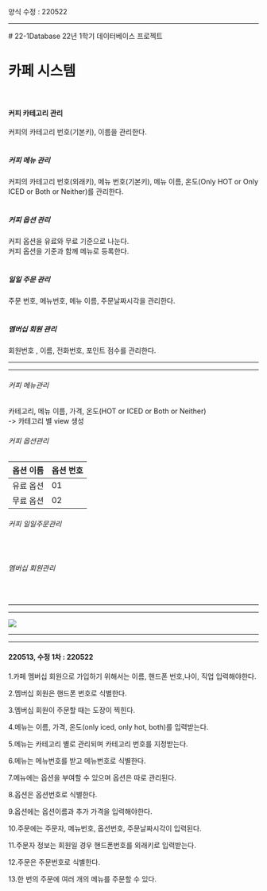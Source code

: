 양식 수정 : 220522
<hr>
# 22-1Database
22년 1학기 데이터베이스 프로젝트

<h1>카페 시스템</h1>
<br>
<h4>커피 카테고리 관리</h4>
커피의 카테고리 번호(기본키), 이름을 관리한다.<br>
<br>
<h5>커피 메뉴 관리</h5>
커피의 카테고리 번호(외래키), 메뉴 번호(기본키), 메뉴 이름, 온도(Only HOT or Only ICED or Both or Neither)를 관리한다.<br>
<br>
<h5>커피 옵션 관리</h5>
커피 옵션을 유료와 무료 기준으로 나눈다.<br>
커피 옵션을 기준과 함께 메뉴로 등록한다. <br>
<br>
<h5>일일 주문 관리</h5>
주문 번호, 메뉴번호, 메뉴 이름, 주문날짜시각을 관리한다.<br>
<br>
<h5>멤버십 회원 관리</h5>
회원번호 , 이름, 전화번호, 포인트 점수를 관리한다.<br>
<hr>
<hr>
<h6>커피 메뉴관리</h6>
<h7>카테고리, 메뉴 이름, 가격, 온도(HOT or ICED or Both or Neither)</h7>
<br>-> 카테고리 별 view 생성
<br>
<h6>커피 옵션관리</h6>
<table>
  <thead>
    <th>옵션 이름</th>
    <th>옵션 번호</th>
  </thead>
  <tbody>
    <tr>
      <td>유료 옵션</td>
      <td>01</td>
    </tr>
    <tr>
      <td>무료 옵션</td>
      <td>02</td>
    </tr>
  </tbody>
</table>
<h6>커피 일일주문관리</h6>
<br><h6>멤버십 회원관리</h6>
<br>
<hr>
<hr>
<img src="https://user-images.githubusercontent.com/69462861/161521731-15e61450-b19a-4882-b201-e6cbbb56dec7.png"></img>
<hr>
<hr>
<h4>220513, 수정 1차 : 220522</h4>
<p>1.카페 멤버십 회원으로 가입하기 위해서는 이름, 핸드폰 번호,나이, 직업 입력해야한다.</P>
<p>2.멤버십 회원은 핸드폰 번호로 식별한다.</P>
<p>3.멤버십 회원이 주문할 때는 도장이 찍힌다.</P>
<p>4.메뉴는 이름, 가격, 온도(only iced, only hot, both)를 입력받는다.</P>
<p>5.메뉴는 카테고리 별로 관리되며 카테고리 번호를 지정받는다.</P>
<p>6.메뉴는 메뉴번호를 받고 메뉴번호로 식별한다.</P>
<p>7.메뉴에는 옵션을 부여할 수 있으며 옵션은 따로 관리된다.</P>
<p>8.옵션은 옵션번호로 식별한다.</P>
<p>9.옵션에는 옵션이름과 추가 가격을 입력해야한다.</P>
<p>10.주문에는 주문자, 메뉴번호, 옵션번호, 주문날짜시각이 입력된다.</P>
<p>11.주문자 정보는 회원일 경우 핸드폰번호를 외래키로 입력받는다.</P>
<p>12.주문은 주문번호로 식별한다.</p>
<p>13.한 번의 주문에 여러 개의 메뉴를 주문할 수 있다.</p>

